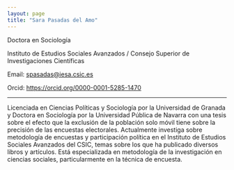```yaml
---
layout: page
title: "Sara Pasadas del Amo"
---
```


Doctora en Sociología

Instituto de Estudios Sociales Avanzados / Consejo Superior de Investigaciones Científicas

Email: spasadas@iesa.csic.es

Orcid: <https://orcid.org/0000-0001-5285-1470>

---

Licenciada en Ciencias Políticas y Sociología por la Universidad de Granada y Doctora en Sociología por la Universidad Pública de Navarra con una tesis sobre el efecto que la exclusión de la población solo móvil tiene sobre la precisión de las encuestas electorales. Actualmente investiga sobre metodología de encuestas y participación política en el Instituto de Estudios Sociales Avanzados del CSIC, temas sobre los que ha publicado diversos libros y artículos. Está especializada en metodología de la investigación en ciencias sociales, particularmente en la técnica de encuesta.
